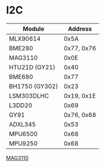 # I2C

| Module        | Address       |
|       ---     |       ---     |
| MLX90614      | 0x5A          |
| BME280        | 0x77, 0x76    |
| MAG3110       | 0x0E          |
| HTU21D (GY21) | 0x40          |
| BME680        | 0x77          |
| BH1750 (GY302)| 0x23          |
| LSM303DLHC    | 0x19, 0x1E    |
| L3DD20        | 0x69          |
| GY91          | 0x76, 0x68    |
| ADXL345       | 0x53          |
| MPU6500       | 0x68          |
| MPU9250       | 0x68          |

[MAG3110](./../MAG3110/README.md)
